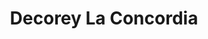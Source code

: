 ---
title: "Decorey La Concordia"
url: /la-concordia-santo-domingo-de-los-tsachilas/decorey-la-concordia/
shop: Lebensmittel
---